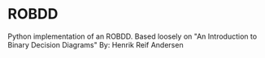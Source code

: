 # ROBDD
Python implementation of an ROBDD.  Based loosely on "An Introduction to Binary Decision Diagrams" By: Henrik Reif Andersen
